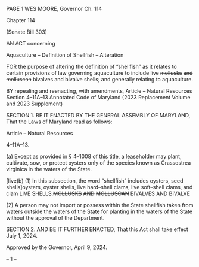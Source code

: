 PAGE 1
WES MOORE, Governor Ch. 114

Chapter 114

(Senate Bill 303)

AN ACT concerning

Aquaculture – Definition of Shellfish – Alteration

FOR the purpose of altering the definition of “shellfish” as it relates to certain provisions
of law governing aquaculture to include live ~~mollusks~~ ~~and~~ ~~molluscan~~ bivalves and
bivalve shells; and generally relating to aquaculture.

BY repealing and reenacting, with amendments,
Article – Natural Resources
Section 4–11A–13
Annotated Code of Maryland
(2023 Replacement Volume and 2023 Supplement)

SECTION 1. BE IT ENACTED BY THE GENERAL ASSEMBLY OF MARYLAND,
That the Laws of Maryland read as follows:

Article – Natural Resources

4–11A–13.

(a) Except as provided in § 4–1008 of this title, a leaseholder may plant, cultivate,
sow, or protect oysters only of the species known as Crassostrea virginica in the waters of
the State.

[live(b) (1) In this subsection, the word “shellfish” includes oysters, seed
shells]oysters, oyster shells, live hard–shell clams, live soft–shell clams, and clam LIVE
SHELLS.~~MOLLUSKS~~ ~~AND~~ ~~MOLLUSCAN~~ BIVALVES AND BIVALVE

(2) A person may not import or possess within the State shellfish taken
from waters outside the waters of the State for planting in the waters of the State without
the approval of the Department.

SECTION 2. AND BE IT FURTHER ENACTED, That this Act shall take effect July
1, 2024.

Approved by the Governor, April 9, 2024.

– 1 –